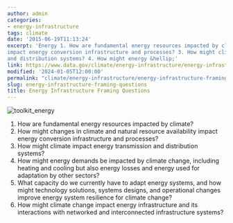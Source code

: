 ```yaml
---
author: admin
categories:
- energy-infrastructure
tags: climate
date: '2015-06-19T11:13:24'
excerpt: 'Energy 1. How are fundamental energy resources impacted by climate? 2. How might changes in climate and natural resource availability 
impact energy conversion infrastructure and processes? 3. How might climate impact energy transmission 
and distribution systems? 4. How might energy &hellip;'
link: https://www.data.gov/climate/energy-infrastructure/energy-infrastructure-framing-questions/
modified: '2024-01-05T12:00:00'
permalink: "climate/energy-infrastructure/energy-infrastructure-framing-questions/"
slug: energy-infrastructure-framing-questions
title: Energy Infrastructure Framing Questions
---
```


![toolkit_energy](https://s3-us-gov-west-1.amazonaws.com/cg-0817d6e3-93c4-4de8-8b32-da6919464e61/toolkit_energy-1024x1024.png)

1. How are fundamental energy resources impacted by climate?
2. How might changes in climate and natural resource availability impact energy conversion infrastructure and processes?
3. How might climate impact energy transmission and distribution systems?
4. How might energy demands be impacted by climate change, including heating and cooling but also energy losses and energy used for adaptation by other sectors?
5. What capacity do we currently have to adapt energy systems, and how might technology solutions, systems designs, and operational changes improve energy system resilience for climate change?
6. How might climate change impact energy infrastructure and its interactions with networked and interconnected infrastructure systems?
